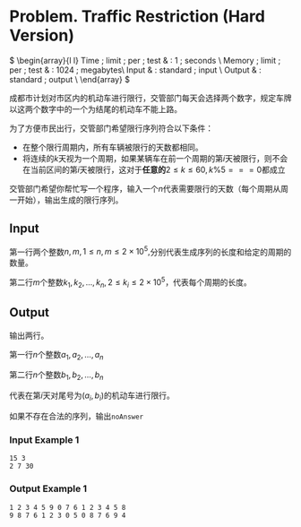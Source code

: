 # Problem. Traffic Restriction (Hard Version)

$
\begin{array}{l l}
Time \; limit \; per \; test   & :  1 \; seconds \\
Memory \; limit \; per \; test & :  1024 \; megabytes\\
Input                          & : standard \;  input \\
Output                         & : standard \;  output \\
\end{array}
$

成都市计划对市区内的机动车进行限行，交管部门每天会选择两个数字，规定车牌以这两个数字中的一个为结尾的机动车不能上路。

为了方便市民出行，交管部门希望限行序列符合以下条件：

+ 在整个限行周期内，所有车辆被限行的天数都相同。
+ 将连续的$k$天视为一个周期，如果某辆车在前一个周期的第$i$天被限行，则不会在当前区间的第$i$天被限行，这对于**任意的**$2 \le k \le 60,k \% 5 === 0$都成立

交管部门希望你帮忙写一个程序，输入一个$n$代表需要限行的天数（每个周期从周一开始），输出生成的限行序列。

## Input

第一行两个整数$n,m,1 \le n,m \le 2\times10^5,$分别代表生成序列的长度和给定的周期的数量。

第二行$m$个整数$k_1,k_2,...,k_n,2 \le k_i \le 2\times10^5$，代表每个周期的长度。

## Output

输出两行。

第一行$n$个整数$a_1,a_2,...,a_n$

第二行$n$个整数$b_1,b_2,...,b_n$

代表在第$i$天对尾号为$(a_i,b_i)$的机动车进行限行。

如果不存在合法的序列，输出`noAnswer`

### Input Example 1

```text
15 3
2 7 30
```

### Output Example 1

```text
1 2 3 4 5 9 0 7 6 1 2 3 4 5 8
9 8 7 6 1 2 3 0 5 0 8 7 6 9 4
```

